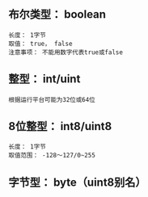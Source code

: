 
## 布尔类型： boolean
    长度： 1字节
    取值： true， false
    注意事项： 不能用数字代表true或false

## 整型： int/uint
    根据运行平台可能为32位或64位
    
## 8位整型： int8/uint8
    长度： 1字节
    取值范围： -128～127/0~255
    
## 字节型： byte（uint8别名）